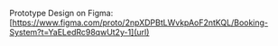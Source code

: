 Prototype Design on Figma:
[https://www.figma.com/proto/2npXDPBtLWvkpAoF2ntKQL/Booking-System?t=YaELedRc98qwUt2y-1](url)
